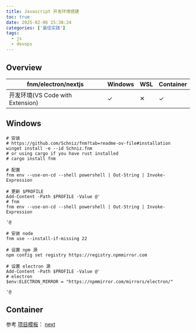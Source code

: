 ```yaml
---
title: Javascript 开发环境搭建
toc: true
date: 2025-02-06 15:38:24
categories: ['最佳实践']
tags:
  - js
  - devops
---
```


## Overview

| fnm/electron/nextjs | Windows | WSL | Container |
| --- | --- | --- | --- |
| 开发环境(VS Code with Extension) | ✓ | ✕ | ✓ |

<!-- more -->

## Windows

```pwsh
# 安装
# https://github.com/Schniz/fnm?tab=readme-ov-file#installation
winget install -e --id Schniz.fnm
# or using cargo if you have rust installed
# cargo install fnm

# 配置
fnm env --use-on-cd --shell powershell | Out-String | Invoke-Expression

# 更新 $PROFILE
Add-Content -Path $PROFILE -Value @'
# fnm
fnm env --use-on-cd --shell powershell | Out-String | Invoke-Expression

'@

# 安装 node
fnm use --install-if-missing 22

# 设置 npm 源
npm config set registry https://registry.npmmirror.com

# 设置 electron 源
Add-Content -Path $PROFILE -Value @'
# electron
$env:ELECTRON_MIRROR = "https://npmmirror.com/mirrors/electron/"

'@
```

## Container

参考 [项目模板](https://github.com/yandy/project-tmpl)： [next](https://github.com/yandy/project-tmpl/tree/main/next)
